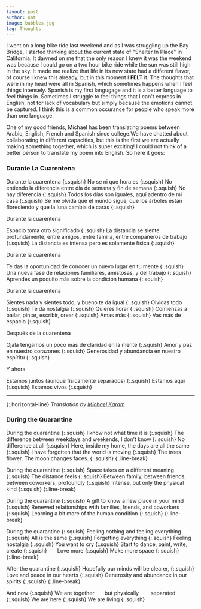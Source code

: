 ```yaml
---
layout: post
author: Kat
image: bubbles.jpg
tag: Thoughts
---
```


I went on a long bike ride last weekend and as I was struggling up the Bay Bridge, I started thinking about the current state of "Shelter In Place" in California. It dawned on me that the only reason I knew it was the weekend was because I could go on a two hour bike ride while the sun was still high in the sky. It made me realize that life in its new state had a different flavor, of course I knew this already, but in this moment I **FELT** it. The thoughts that were in my head were all in Spanish, which sometimes happens when I feel things intensely. Spanish is my first langugage and it is a better language to feel things in. Sometimes I struggle to feel things that I can't express in English, not for lack of vocabulary but simply because the emotions cannot be captured. I think this is a common occurance for people who speak more than one language.

One of my good friends, Michael has been translating poems between Arabic, English, French and Spanish since college.We have chatted about collaborating in different capacities, but this is the first we are actually making something together, which is super exciting! I could not think of a better person to translate my poem into English. So here it goes:

### **Durante La Cuarentena**

Durante la cuarentena
{:.squish}
No se ni que hora es
{:.squish}
No entiendo la diferencia entre día de semana y fin de semana
{:.squish}
No hay diferencia
{:.squish}
Todos los días son iguales, aquí adentro de mi casa
{:.squish}
Se me olvida que el mundo sigue, que los árboles están floreciendo y que la luna cambia de caras
{:.squish}

Durante la cuarentena

Espacio toma otro significado
{:.squish}
La distancia se siente profundamente, entre amigos, entre familia, entre compañeros de trabajo
{:.squish}
La distancia es intensa pero es solamente física
{:.squish}

Durante la cuarentena

Te das la oportunidad de conocer un nuevo lugar en tu mente
{:.squish}
Una nueva fase de relaciones familiares, amistosas, y del trabajo
{:.squish}
Aprendes un poquito más sobre la condición humana
{:.squish}


Durante la cuarentena

Sientes nada y sientes todo, y bueno te da igual
{:.squish}
Olvidas todo
{:.squish}
Te da nostalgia
{:.squish}
Quieres llorar
{:.squish}
Comienzas a bailar, pintar, escribir, crear
{:.squish}
Amas más
{:.squish}
Vas más de espacio
{:.squish}

Después de la cuarentena

Ojalá tengamos un poco más de claridad en la mente
{:.squish}
Amor y paz en nuestro corazones
{:.squish}
Generosidad y abundancia en nuestro espíritu
{:.squish}

Y ahora

Estamos juntos (aunque físicamente separados)
{:.squish}
Estamos aquí
{:.squish}
Estamos vivos
{:.squish}


---
{:.horizontal-line}
*Translation by [Michael Karam](https://www.linkedin.com/in/michael-ephrem-karam/)* 

### **During the Quarantine**   

During the quarantine 
{:.squish}
I know not what time it is 
{:.squish}
The difference between weekdays and weekends, I don’t know 
{:.squish}
No difference at all 
{:.squish}
Here, inside my home, the days are all the same
{:.squish}
I have forgotten that the world is moving
{:.squish}
The trees flower. The moon changes faces. 
{:.squish}
{:.line-break}

During the quarantine 
{:.squish}
Space takes on a different meaning
{:.squish}
The distance feels 
{:.squish}
Between family, between friends, between coworkers, profoundly 
{:.squish}
Intense, but only the physical kind
{:.squish}
{:.line-break}

During the quarantine 
{:.squish}
A gift to know a new place in your mind 
{:.squish}
Renewed relationships with families, friends, and coworkers 
{:.squish}
Learning a bit more of the human condition 
{:.squish}
{:.line-break}

During the quarantine 
{:.squish}
Feeling nothing and feeling everything 
{:.squish}
All is the same 
{:.squish}
Forgetting everything
{:.squish}
Feeling nostalgia 
{:.squish}
You want to cry 
{:.squish}
Start to dance, paint, write, create
{:.squish}
&nbsp;&nbsp;&nbsp;&nbsp;&nbsp;&nbsp;Love more
{:.squish}
Make more space 
{:.squish}
{:.line-break}

After the quarantine 
{:.squish}
Hopefully our minds will be clearer, 
{:.squish}
Love and peace in our hearts
{:.squish}
Generosity and abundance in our spirits 
{:.squish}
{:.line-break}

And now 
{:.squish}
We are together &nbsp;&nbsp;&nbsp;&nbsp;&nbsp;&nbsp;but physically	&nbsp;&nbsp;&nbsp;&nbsp;&nbsp;&nbsp;	separated 
{:.squish}
We are here
{:.squish}
We are living
{:.squish}
